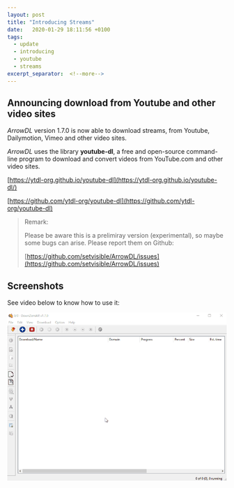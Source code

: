 ```yaml
---
layout: post
title: "Introducing Streams"
date:   2020-01-29 18:11:56 +0100
tags:
  - update
  - introducing
  - youtube
  - streams
excerpt_separator:  <!--more-->
---
```


## Announcing download from Youtube and other video sites

*ArrowDL* version 1.7.0 is now able to download streams, from Youtube, Dailymotion, Vimeo and other video sites.

*ArrowDL* uses the library **youtube-dl**, a free and open-source command-line program to download and convert videos from YouTube.com and other video sites.

[https://ytdl-org.github.io/youtube-dl](https://ytdl-org.github.io/youtube-dl/)

[https://github.com/ytdl-org/youtube-dl](https://github.com/ytdl-org/youtube-dl)

> Remark:
>
> Please be aware this is a prelimiray version (experimental), so maybe some bugs can arise. Please report them on Github:
>
> [https://github.com/setvisible/ArrowDL/issues](https://github.com/setvisible/ArrowDL/issues)


## Screenshots

See video below to know how to use it:

![Stream download](/assets/images/1.7/anim_youtube_v1.7.0.gif)
